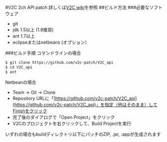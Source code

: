 #V2C 2ch API patch
詳しくは[V2C wiki](http://v2c.kaz-ic.net/wiki/?2chAPI)を参照
##ビルド方法
###必要なソフトウェア
- git
- jdk 1.5以上 (1.8推奨)
- ant 1.7以上
- eclipseまたはnetbeans (オプション）

###ビルド手順
コマンドラインの場合
```bash
$ git clone https://github.com/v2c-patch/V2C_api
$ cd V2C_api
$ ant
```

Netbeanの場合
- Team -> Git -> Clone
- Repository URLに「[https://github.com/v2c-patch/V2C_api](https://github.com/v2c-patch/V2C_api)」を指定（他はそのまま）してFinishをクリック
- 完了後のダイアログで「Open Project」をクリック
- V2Cのプロジェクトを右クリックして、Build Projectを実行

いずれの場合もbuildディレクトリ以下にパッチのZIP, .jar, .appが生成されます
